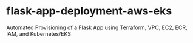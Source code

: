 # flask-app-deployment-aws-eks
Automated Provisioning of a Flask App using Terraform, VPC, EC2, ECR, IAM, and Kubernetes/EKS
